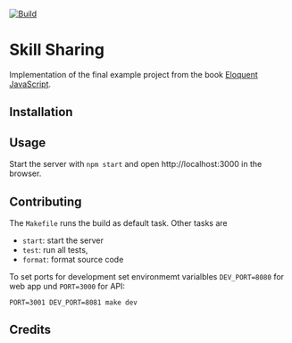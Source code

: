 [![Build](https://github.com/falkoschumann/skill-sharing-js/actions/workflows/build.yml/badge.svg)](https://github.com/falkoschumann/skill-sharing-js/actions/workflows/build.yml)

# Skill Sharing

Implementation of the final example project from the book
[Eloquent JavaScript](https://eloquentjavascript.net).

## Installation

## Usage

Start the server with `npm start` and open http://localhost:3000 in the browser.

## Contributing

The `Makefile` runs the build as default task. Other tasks are

- `start`: start the server
- `test`: run all tests,
- `format`: format source code

To set ports for development set environmemt varialbles `DEV_PORT=8080` for web
app und `PORT=3000` for API:

    PORT=3001 DEV_PORT=8081 make dev

## Credits

